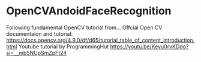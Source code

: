 # OpenCVAndoidFaceRecognition
Following fundamental OpenCV tutorial from...
Offcial Open CV documentaion and tutorial:
https://docs.opencv.org/4.9.0/df/d65/tutorial_table_of_content_introduction.html
Youtube tutorial by ProgrammingHut
https://youtu.be/Keyu0rvKDdo?si=__mb5NUpSmZpFt24
